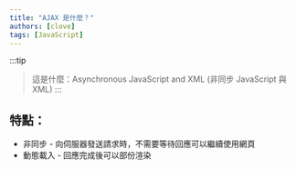 ```yaml
---
title: "AJAX 是什麼？"
authors: [clove]
tags: [JavaScript]
---
```

:::tip
> 這是什麼：Asynchronous JavaScript and XML (非同步 JavaScript 與 XML)
:::

## 特點：
- 非同步 - 向伺服器發送請求時，不需要等待回應可以繼續使用網頁
- 動態載入 - 回應完成後可以部份渲染